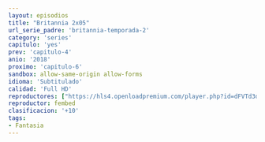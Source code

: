 ```yaml
---
layout: episodios
title: "Britannia 2x05"
url_serie_padre: 'britannia-temporada-2'
category: 'series'
capitulo: 'yes'
prev: 'capitulo-4'
anio: '2018'
proximo: 'capitulo-6'
sandbox: allow-same-origin allow-forms
idioma: 'Subtitulado'
calidad: 'Full HD'
reproductores: ["https://hls4.openloadpremium.com/player.php?id=dFVTd3dyMXN5dVJENEh0cUNJN0JuT0RlMXBJREdTNE1GNld1b2ZnRUQvVXZ0eTE4cmc5cU14TDVETmY2ME5lVzJKUDM3Y3ZzTzBKMjBFTmhRNEZ0K1E9PQ&sub=https://sub.cuevana2.io/vtt-sub/sub7/Britannia.S02E05.vtt"]
reproductor: fembed
clasificacion: '+10'
tags:
- Fantasia
---
```












